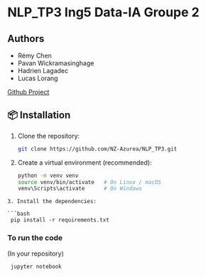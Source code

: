 # NLP_TP3 Ing5 Data-IA Groupe 2
## Authors
- Rémy Chen
- Pavan Wickramasinghage
- Hadrien Lagadec
- Lucas Lorang

[Github Project](https://github.com/NZ-Azurea/NLP_TP3)

## 📦 Installation

1. Clone the repository:
   ```bash
   git clone https://github.com/NZ-Azurea/NLP_TP3.git
   ```
2. Create a virtual environment (recommended):

   ```bash
   python -m venv venv
   source venv/bin/activate   # On Linux / macOS
   venv\Scripts\activate      # On Windows
  ```
3. Install the dependencies:

  ```bash
   pip install -r requirements.txt
  ```

### To run the code 

(In your repository)

  ```bash
   jupyter notebook
   ```


